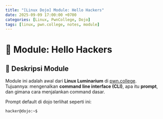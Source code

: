 ```yaml
---
title: "[Linux Dojo] Module: Hello Hackers"
date: 2025-09-09 17:00:00 +0700
categories: [Linux, PwnCollege, Dojo]
tags: [linux, pwn.college, notes, module]
---
```


# 🐧 Module: Hello Hackers

## 📌 Deskripsi Module

Module ini adalah awal dari **Linux Luminarium** di [pwn.college](https://pwn.college).  
Tujuannya: mengenalkan **command line interface (CLI)**, apa itu **prompt**, dan gimana cara menjalankan command dasar.

Prompt default di dojo terlihat seperti ini:

```text
hacker@dojo:~$
```
